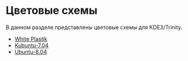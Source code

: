 # Цветовые схемы

В данном разделе представлены цветовые схемы для KDE3/Trinity.

* [White Plastik](WhitePlastik.md)
* [Kubuntu-7.04](kubuntu-7.04.md)
* [Ubuntu-8.04](ubuntu-8.04.md)